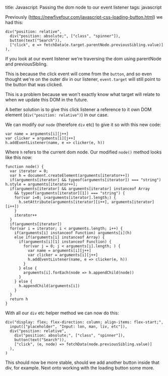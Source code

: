 title: Javascript: Passing the dom node to our event listener
tags: javascript

Previously (https://newfivefour.com/javascript-css-loading-button.html) we had this:

```
div("position: relative", 
  div("position: absolute;", ["class", "spinner"]),
  button(text("Search")),
  ["click", e => fetchData(e.target.parentNode.previousSibling.value)]
),
```

If you look at our event listener we're traversing the dom using parentNode and previousSibling.

This is because the click event will come from the `button`, and so even thought we're on the outer div in our listener, `event.target` will still point to the button that was clicked.

This is a problem because we won't exactly know what target will relate to when we update this DOM in the future.

A better solution is to give this click listener a reference to it own DOM element (`div("position: relative")`) in our case. 

We can modify our `node` (therefore `div` etc) to give it so with this new code:

```
var name = arguments[i][j++]
var clicker = arguments[i][j++]
h.addEventListener(name, e => clicker(e, h))
```

Where `h` refers to the current dom node. Our modified `node()` method looks like this now:

```
function node() {
  var iterator = 0;
  var h = document.createElement(arguments[iterator++])
  if(arguments[iterator] && typeof(arguments[iterator]) === "string") h.style = arguments[iterator++];
  if(arguments[iterator] && arguments[iterator] instanceof Array
    && typeof(arguments[iterator][1]) === "string") {
    for(var i=0; i<arguments[iterator].length;) {
      h.setAttribute(arguments[iterator][i++], arguments[iterator][i++])
    }
    iterator++
  }
  if(arguments[iterator])
  for(var i = iterator; i < arguments.length; i++) {
    if(arguments[i] instanceof Function) arguments[i](h)
    else if(arguments[i] instanceof Array) {
      if(arguments[i][1] instanceof Function) {
        for(var j = 0; j < arguments[i].length; ) {
          var name = arguments[i][j++]
          var clicker = arguments[i][j++]
          h.addEventListener(name, e => clicker(e, h))
        }
      } else {
        arguments[i].forEach(node => h.appendChild(node))
      }
    } else {
      h.appendChild(arguments[i])
    }
  }
  return h
}
```

With all our `div` etc helper method we can now do this:

```
div("display: flex; flex-direction: column; align-items: flex-start;",
  input(["placeholder", "Input: lon, man, liv, etc"]),
  div("position: relative", 
    div("position: absolute;", ["class", "spinner"]),
    button(text("Search")),
    ["click", (e, node) => fetchData(node.previousSibling.value)]
  ),
)
```

This should now be more stable, should we add another button inside that div, for example. Next onto working with the loading button some more.
